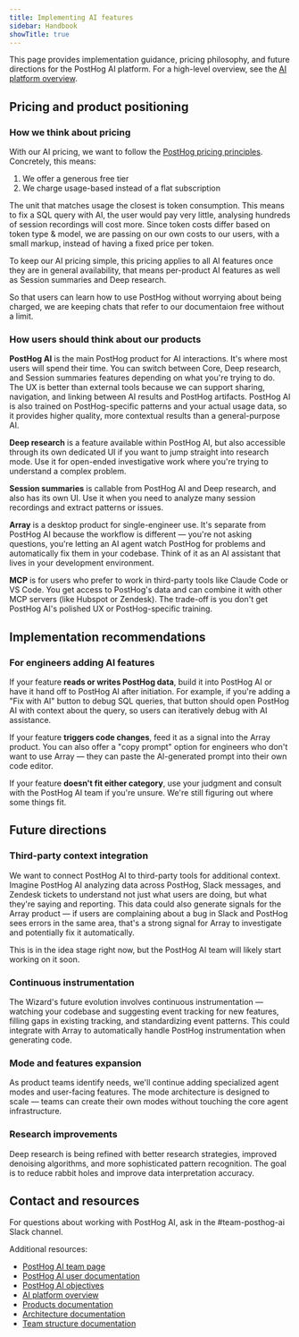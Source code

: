 ```yaml
---
title: Implementing AI features
sidebar: Handbook
showTitle: true
---
```


This page provides implementation guidance, pricing philosophy, and future directions for the PostHog AI platform. For a high-level overview, see the [AI platform overview](/handbook/engineering/ai/ai-platform).

## Pricing and product positioning

### How we think about pricing

With our AI pricing, we want to follow the [PostHog pricing principles](/handbook/engineering/feature-pricing). Concretely, this means:

1. We offer a generous free tier
2. We charge usage-based instead of a flat subscription

The unit that matches usage the closest is token consumption. This means to fix a SQL query with AI, the user would pay very little, analysing hundreds of session recordings will cost more. Since token costs differ based on token type & model, we are passing on our own costs to our users, with a small markup, instead of having a fixed price per token.

To keep our AI pricing simple, this pricing applies to all AI features once they are in general availability, that means per-product AI features as well as Session summaries and Deep research.

So that users can learn how to use PostHog without worrying about being charged, we are keeping chats that refer to our documentaion free without a limit.

### How users should think about our products

**PostHog AI** is the main PostHog product for AI interactions. It's where most users will spend their time. You can switch between Core, Deep research, and Session summaries features depending on what you're trying to do. The UX is better than external tools because we can support sharing, navigation, and linking between AI results and PostHog artifacts. PostHog AI is also trained on PostHog-specific patterns and your actual usage data, so it provides higher quality, more contextual results than a general-purpose AI.

**Deep research** is a feature available within PostHog AI, but also accessible through its own dedicated UI if you want to jump straight into research mode. Use it for open-ended investigative work where you're trying to understand a complex problem.

**Session summaries** is callable from PostHog AI and Deep research, and also has its own UI. Use it when you need to analyze many session recordings and extract patterns or issues.

**Array** is a desktop product for single-engineer use. It's separate from PostHog AI because the workflow is different — you're not asking questions, you're letting an AI agent watch PostHog for problems and automatically fix them in your codebase. Think of it as an AI assistant that lives in your development environment.

**MCP** is for users who prefer to work in third-party tools like Claude Code or VS Code. You get access to PostHog's data and can combine it with other MCP servers (like Hubspot or Zendesk). The trade-off is you don't get PostHog AI's polished UX or PostHog-specific training.

## Implementation recommendations

### For engineers adding AI features

If your feature **reads or writes PostHog data**, build it into PostHog AI or have it hand off to PostHog AI after initiation. For example, if you're adding a "Fix with AI" button to debug SQL queries, that button should open PostHog AI with context about the query, so users can iteratively debug with AI assistance.

If your feature **triggers code changes**, feed it as a signal into the Array product. You can also offer a "copy prompt" option for engineers who don't want to use Array — they can paste the AI-generated prompt into their own code editor.

If your feature **doesn't fit either category**, use your judgment and consult with the PostHog AI team if you're unsure. We're still figuring out where some things fit.

## Future directions

### Third-party context integration

We want to connect PostHog AI to third-party tools for additional context. Imagine PostHog AI analyzing data across PostHog, Slack messages, and Zendesk tickets to understand not just what users are doing, but what they're saying and reporting. This data could also generate signals for the Array product — if users are complaining about a bug in Slack and PostHog sees errors in the same area, that's a strong signal for Array to investigate and potentially fix it automatically.

This is in the idea stage right now, but the PostHog AI team will likely start working on it soon.

### Continuous instrumentation

The Wizard's future evolution involves continuous instrumentation — watching your codebase and suggesting event tracking for new features, filling gaps in existing tracking, and standardizing event patterns. This could integrate with Array to automatically handle PostHog instrumentation when generating code.

### Mode and features expansion

As product teams identify needs, we'll continue adding specialized agent modes and user-facing features. The mode architecture is designed to scale — teams can create their own modes without touching the core agent infrastructure.

### Research improvements

Deep research is being refined with better research strategies, improved denoising algorithms, and more sophisticated pattern recognition. The goal is to reduce rabbit holes and improve data interpretation accuracy.

## Contact and resources

For questions about working with PostHog AI, ask in the #team-posthog-ai Slack channel.

Additional resources:
- [PostHog AI team page](/teams/posthog-ai)
- [PostHog AI user documentation](/docs/posthog-ai)
- [PostHog AI objectives](/teams/posthog-ai/objectives)
- [AI platform overview](/handbook/engineering/ai/ai-platform)
- [Products documentation](/handbook/engineering/ai/products)
- [Architecture documentation](/handbook/engineering/ai/architecture)
- [Team structure documentation](/handbook/engineering/ai/team-structure)
